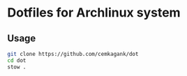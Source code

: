 # Dotfiles for Archlinux system

## Usage
```bash
git clone https://github.com/cemkagank/dot
cd dot
stow .
```
